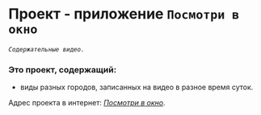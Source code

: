 # Проект - приложение `Посмотри в окно`  
*`Содержательные видео.`*  
  
### Это проект, содержащий:   
- виды разных городов, записанных на видео в разное время суток.    
   
    
Адрес проекта в интернет: *[Посмотри в окно](https://github.com/olga-rks/posmotri_v_okno.git)*.  
